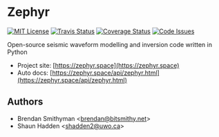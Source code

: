 # Zephyr

[![MIT License](https://img.shields.io/badge/license-MIT-blue.svg)](https://github.com/uwoseis/zephyr/blob/master/LICENSE)
[![Travis Status](https://travis-ci.org/uwoseis/zephyr.svg?branch=master)](https://travis-ci.org/uwoseis/zephyr)
[![Coverage Status](https://coveralls.io/repos/uwoseis/zephyr/badge.svg?branch=master&service=github)](https://coveralls.io/github/uwoseis/zephyr?branch=master)
[![Code Issues](https://www.quantifiedcode.com/api/v1/project/02a2dbe184e04d1482daa174e9973501/badge.svg)](https://www.quantifiedcode.com/app/project/02a2dbe184e04d1482daa174e9973501)

Open-source seismic waveform modelling and inversion code written in Python

- Project site: [https://zephyr.space](https://zephyr.space)
- Auto docs: [https://zephyr.space/api/zephyr.html](https://zephyr.space/api/zephyr.html)

## Authors

- Brendan Smithyman <[brendan@bitsmithy.net](mailto:brendan@bitsmithy.net)>
- Shaun Hadden <[shadden2@uwo.ca](mailto:shadden2@uwo.ca)>
